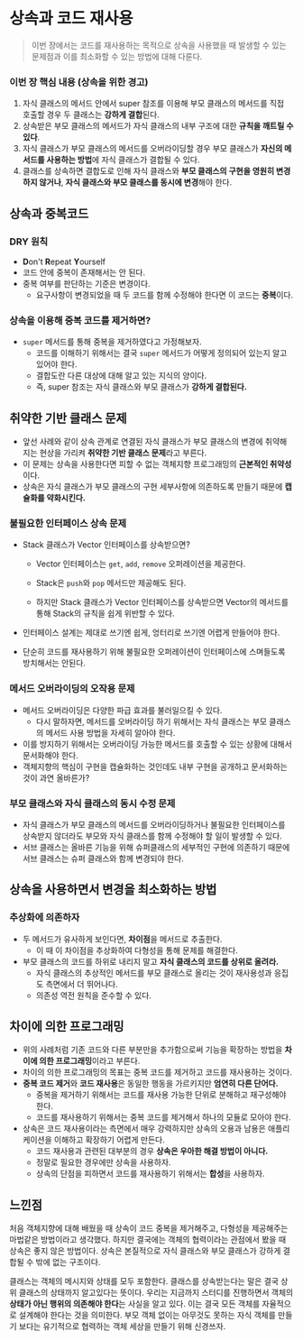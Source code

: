 # 상속과 코드 재사용

> 이번 장에서는 코드를 재사용하는 목적으로 상속을 사용했을 때 발생할 수 있는 문제점과 이를 최소화할 수 있는 방법에 대해 다룬다.

### 이번 장 핵심 내용 (상속을 위한 경고)

1. 자식 클래스의 메서드 안에서 super 참조를 이용해 부모 클래스의 메서드를 직접 호출할 경우 두 클래스는 **강하게 결합**된다.
2. 상속받은 부모 클래스의 메서드가 자식 클래스의 내부 구조에 대한 **규칙을 깨트릴 수 있다**.
3. 자식 클래스가 부모 클래스의 메서드를 오버라이딩할 경우 부모 클래스가 **자신의 메서드를 사용하는 방법**에 자식 클래스가 결합될 수 있다.
4. 클래스를 상속하면 결합도로 인해 자식 클래스와 **부모 클래스의 구현을 영원히 변경하지 않거나**, **자식 클래스와 부모 클래스를 동시에 변경**해야 한다.

## 상속과 중복코드

### DRY 원칙

- **D**on't **R**epeat **Y**ourself
- 코드 안에 중복이 존재해서는 안 된다.
- 중복 여부를 판단하는 기준은 변경이다.
  - 요구사항이 변경되었을 때 두 코드를 함께 수정해야 한다면 이 코드는 **중복**이다.

### 상속을 이용해 중복 코드를 제거하면?

- `super` 메서드를 통해 중복을 제거하였다고 가정해보자.
  - 코드를 이해하기 위해서는 결국 `super` 메서드가 어떻게 정의되어 있는지 알고 있어야 한다.
  - 결합도란 다른 대상에 대해 알고 있는 지식의 양이다.
  - 즉, super 참조는 자식 클래스와 부모 클래스가 **강하게 결합된다.**

## 취약한 기반 클래스 문제

- 앞선 사례와 같이 상속 관계로 연결된 자식 클래스가 부모 클래스의 변경에 취약해지는 현상을 가리켜 **취약한 기반 클래스 문제**라고 부른다.
- 이 문제는 상속을 사용한다면 피할 수 없는 객체지향 프로그래밍의 **근본적인 취약성**이다.
- 상속은 자식 클래스가 부모 클래스의 구현 세부사항에 의존하도록 만들기 때문에 **캡슐화를 약화시킨다.**

### 불필요한 인터페이스 상속 문제

- Stack 클래스가 Vector 인터페이스를 상속받으면?

  - Vector 인터페이스는 `get`, `add`, `remove` 오퍼레이션을 제공한다.

  - Stack은 `push`와 `pop` 메서드만 제공해도 된다.

  - 하지만 Stack 클래스가 Vector 인터페이스를 상속받으면 Vector의 메서드를 통해 Stack의 규칙을 쉽게 위반할 수 있다.

- 인터페이스 설계는 제대로 쓰기엔 쉽게, 엉터리로 쓰기엔 어렵게 만들어야 한다.

- 단순히 코드를 재사용하기 위해 불필요한 오퍼레이션이 인터페이스에 스며들도록 방치해서는 안된다.

### 메서드 오버라이딩의 오작용 문제

- 메서드 오버라이딩은 다양한 파급 효과를 불러일으킬 수 있다.
  - 다시 말하자면, 메서드를 오버라이딩 하기 위해서는 자식 클래스는 부모 클래스의 메서드 사용 방법을 자세히 알아야 한다.
- 이를 방지하기 위해서는 오버라이딩 가능한 메서드를 호출할 수 있는 상황에 대해서 문서화해야 한다.
- 객체지향의 핵심이 구현을 캡슐화하는 것인데도 내부 구현을 공개하고 문서화하는 것이 과연 올바른가?

### 부모 클래스와 자식 클래스의 동시 수정 문제

- 자식 클래스가 부모 클래스의 메서드를 오버라이딩하거나 불필요한 인터페이스를 상속받지 않더라도 부모와 자식 클래스를 함께 수정해야 할 일이 발생할 수 있다.
- 서브 클래스는 올바른 기능을 위해 슈퍼클래스의 세부적인 구현에 의존하기 때문에 서브 클래스는 슈퍼 클래스와 함께 변경되야 한다.

## 상속을 사용하면서 변경을 최소화하는 방법

### 추상화에 의존하자

- 두 메서드가 유사하게 보인다면, **차이점**을 메서드로 추출한다.
  - 이 때 이 차이점을 추상화하여 다형성을 통해 문제를 해결한다.
- 부모 클래스의 코드를 하위로 내리지 말고 **자식 클래스의 코드를 상위로 올려라.**
  - 자식 클래스의 추상적인 메서드를 부모 클래스로 올리는 것이 재사용성과 응집도 측면에서 더 뛰어나다.
  - 의존성 역전 원칙을 준수할 수 있다.

## 차이에 의한 프로그래밍

- 위의 사례처럼 기존 코드와 다른 부분만을 추가함으로써 기능을 확장하는 방법을 **차이에 의한 프로그래밍**이라고 부른다.
- 차이의 의한 프로그래밍의 목표는 중복 코드를 제거하고 코드를 재사용하는 것이다.
- **중복 코드 제거**와 **코드 재사용**은 동일한 행동을 가르키지만 **엄연히 다른 단어다.**
  - 중복을 제거하기 위해서는 코드를 재사용 가능한 단위로 분해하고 재구성해야 한다.
  - 코드를 재사용하기 위해서는 중복 코드를 제거해서 하나의 모듈로 모아야 한다.
- 상속은 코드 재사용이라는 측면에서 매우 강력하지만 상속의 오용과 남용은 애플리케이션을 이해하고 확장하기 어렵게 만든다.
  - 코드 재사용과 관련된 대부분의 경우 **상속은 우아한 해결 방법이 아니다.**
  - 정말로 필요한 경우에만 상속을 사용하자.
  - 상속의 단점을 피하면서 코드를 재사용하기 위해서는 **합성**을 사용하자.

## 느낀점

 처음 객체지향에 대해 배웠을 때 상속이 코드 중복을 제거해주고, 다형성을 제공해주는 마법같은 방법이라고 생각했다. 하지만 결국에는 객체의 협력이라는 관점에서 봤을 때 상속은 좋지 않은 방법이다. 상속은 본질적으로 자식 클래스와 부모 클래스가 강하게 결합될 수 밖에 없는 구조이다.

 클래스는 객체의 메시지와 상태를 모두 포함한다. 클래스를 상속받는다는 말은 결국 상위 클래스의 상태까지 알고있다는 뜻이다. 우리는 지금까지 스터디를 진행하면서 객체의 **상태가 아닌 행위의 의존해야 한다**는 사실을 알고 있다. 이는 결국 모든 객체를 자율적으로 설계해야 한다는 것을 의미한다. 부모 객체 없이는 아무것도 못하는 자식 객체를 만들기 보다는 유기적으로 협력하는 객체 세상을 만들기 위해 신경쓰자.


